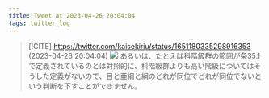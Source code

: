 ```yaml
---
title: Tweet at 2023-04-26 20:04:04
tags: twitter_log
---
```


> [!CITE] https://twitter.com/kaisekiriu/status/1651180335298916353 (2023-04-26 20:04:04)
> ![](https://twitter.com/kaisekiriu/status/1651180335298916353)
> あるいは、たとえば科階級群の範囲が条35.1で定義されているのとは対照的に、科階級群よりも高い階級についてはそうした定義がないので、目と亜綱と綱のどれが同位でどれが同位でないという判断を下すことができません。
